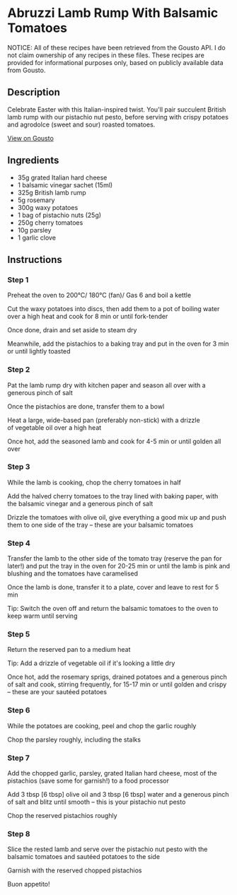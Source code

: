 # Abruzzi Lamb Rump With Balsamic Tomatoes

NOTICE: All of these recipes have been retrieved from the Gousto API. I do not claim ownership of any recipes in these files. These recipes are provided for informational purposes only, based on publicly available data from Gousto.

## Description

Celebrate Easter with this Italian-inspired twist. You'll pair succulent British lamb rump with our pistachio nut pesto, before serving with crispy potatoes and agrodolce (sweet and sour) roasted tomatoes. 

[View on Gousto](https://www.gousto.co.uk/recipes/cookbook/abruzzi-lamb-rump-with-balsamic-tomatoes)

## Ingredients

- 35g grated Italian hard cheese
- 1 balsamic vinegar sachet (15ml)
- 325g British lamb rump
- 5g rosemary
- 300g waxy potatoes
- 1 bag of pistachio nuts (25g)
- 250g cherry tomatoes
- 10g parsley
- 1 garlic clove

## Instructions


### Step 1

Preheat the oven to 200°C/ 180°C (fan)/ Gas 6 and boil a kettle

Cut the waxy potatoes into discs, then add them to a pot of boiling water over a high heat and cook for 8 min or until fork-tender

Once done, drain and set aside to steam dry

Meanwhile, add the pistachios to a baking tray and put in the oven for 3 min or until lightly toasted


### Step 2

Pat the lamb rump dry with kitchen paper and season all over with a generous pinch of salt

Once the pistachios are done, transfer them to a bowl

Heat a large, wide-based pan (preferably non-stick) with a drizzle of vegetable oil over a high heat

Once hot, add the seasoned lamb and cook for 4-5 min or until golden all over


### Step 3

While the lamb is cooking, chop the cherry tomatoes in half

Add the halved cherry tomatoes to the tray lined with baking paper, with the balsamic vinegar and a generous pinch of salt

Drizzle the tomatoes with olive oil, give everything a good mix up and push them to one side of the tray – these are your balsamic tomatoes


### Step 4

Transfer the lamb to the other side of the tomato tray (reserve the pan for later!) and put the tray in the oven for 20-25 min or until the lamb is pink and blushing and the tomatoes have caramelised

Once the lamb is done, transfer it to a plate, cover and leave to rest for 5 min

Tip: Switch the oven off and return the balsamic tomatoes to the oven to keep warm until serving


### Step 5

Return the reserved pan to a medium heat

Tip: Add a drizzle of vegetable oil if it's looking a little dry

Once hot, add the rosemary sprigs, drained potatoes and a generous pinch of salt and cook, stirring frequently, for 15-17 min or until golden and crispy – these are your sautéed potatoes


### Step 6

While the potatoes are cooking, peel and chop the garlic roughly

Chop the parsley roughly, including the stalks


### Step 7

Add the chopped garlic, parsley, grated Italian hard cheese, most of the pistachios (save some for garnish!) to a food processor

Add 3 tbsp <span class="text-danger">[6 tbsp]</span> olive oil and 3 tbsp <span class="text-danger">[6 tbsp]</span> water and a generous pinch of salt and blitz until smooth – this is your pistachio nut pesto

Chop the reserved pistachios roughly

### Step 8

Slice the rested lamb and serve over the pistachio nut pesto with the balsamic tomatoes and sautéed potatoes to the side

Garnish with the reserved chopped pistachios

Buon appetito!

